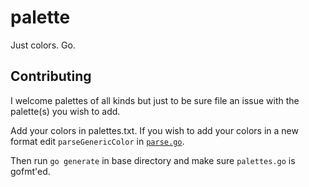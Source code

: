 # palette
Just colors. Go.


## Contributing
I welcome palettes of all kinds but just to be sure file an issue with the palette(s) you wish to add.

Add your colors in palettes.txt. If you wish to add your colors in a new format edit 
`parseGenericColor` in [`parse.go`](./generate_palettes/parse.go).

Then run `go generate` in base directory and make sure `palettes.go` is gofmt'ed.